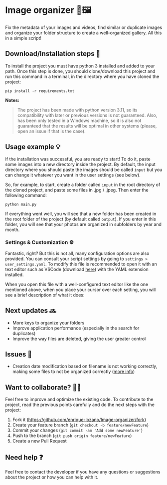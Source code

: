 # Image organizer 📂🖼️​​

Fix the metadata of your images and videos, find similar or duplicate images and organize your folder structure to create a well-organized gallery. All this in a simple script!

## Download/Installation steps 🚀

To install the project you must have python 3 installed and added to your path. Once this step is done, you should clone/download this project and run this command in a terminal, in the directory where you have cloned the project:

```
pip install -r requirements.txt
```

**Notes:**

> The project has been made with python version 3.11, so its compatibility with later or previous versions is not guaranteed. Also, has been only tested in a Windows machine, so it is also not guaranteed that the results will be optimal in other systems (please, open an issue if that is the case).

## Usage example 💡

If the installation was successful, you are ready to start! To do it, paste some images into a new directory inside the project. By default, the input directory where you should paste the images should be called `input` but you can change it whatever you want in the user settings (see below).

So, for example, to start, create a folder called <code>input</code> in the root directory of the cloned project, and paste some files in .jpg / .jpeg. Then enter the following command:

```
python main.py
```

If everything went well, you will see that a new folder has been created in the root folder of the project (by default called <code>output</code>). If you enter in this folder, you will see that your photos are organized in subfolders by year and month.

### Settings & Customization ⚙️

Fantastic, right? But this is not all, many configuration options are also provided. You can consult your script settings by going to `settings > user_settings.yaml`. To modify this file is recommended to open it with an text editor such as VSCode (download [here](https://code.visualstudio.com/)) with the YAML extension installed.

When you open this file with a well-configured text editor like the one mentioned above, when you place your cursor over each setting, you will see a brief description of what it does:

## Next updates 🔜

- More keys to organize your folders
- Improve application performance (especially in the search for duplicates)
- Improve the way files are deleted, giving the user greater control

## Issues 🤕

- Creation date modification based on filename is not working correctly, making some files to not be organized correctly (<a href="https://github.com/enrique-lozano/Image-organizer/issues/1#issue-1437213445">more info</a>)

## Want to collaborate? 🙋🏻

Feel free to improve and optimize the existing code. To contribute to the project, read the previous points carefully and do the next steps with the project:

1. Fork it (<https://github.com/enrique-lozano/Image-organizer/fork>)
2. Create your feature branch (`git checkout -b feature/newFeature`)
3. Commit your changes (`git commit -am 'Add some newFeature'`)
4. Push to the branch (`git push origin feature/newFeature`)
5. Create a new Pull Request

## Need help ❓

Feel free to contact the developer if you have any questions or suggestions about the project or how you can help with it.
